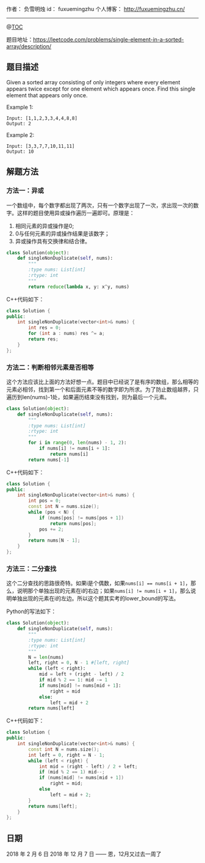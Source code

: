
作者： 负雪明烛
id：	fuxuemingzhu
个人博客：	http://fuxuemingzhu.cn/

---
@[TOC](目录)

题目地址：https://leetcode.com/problems/single-element-in-a-sorted-array/description/

## 题目描述

Given a sorted array consisting of only integers where every element appears twice except for one element which appears once. Find this single element that appears only once.

Example 1:

    Input: [1,1,2,3,3,4,4,8,8]
    Output: 2

Example 2:

    Input: [3,3,7,7,10,11,11]
    Output: 10

## 解题方法

### 方法一：异或

一个数组中，每个数字都出现了两次，只有一个数字出现了一次，求出现一次的数字。这样的题目使用异或操作遍历一遍即可。原理是：

1. 相同元素的异或操作是0;
2. 0与任何元素的异或操作结果是该数字；
3. 异或操作具有交换律和结合律。

```python
class Solution(object):
    def singleNonDuplicate(self, nums):
        """
        :type nums: List[int]
        :rtype: int
        """
        return reduce(lambda x, y: x^y, nums)
```

C++代码如下：

```cpp
class Solution {
public:
    int singleNonDuplicate(vector<int>& nums) {
        int res = 0;
        for (int a : nums) res ^= a;
        return res;
    }
};
```

### 方法二：判断相邻元素是否相等

这个方法应该比上面的方法好想一点。题目中已经说了是有序的数组，那么相等的元素必相邻，找到第一个和后面元素不等的数字即为所求。为了防止数组越界，只遍历到len(nums)-1处，如果遍历结束没有找到，则为最后一个元素。

```python
class Solution(object):
    def singleNonDuplicate(self, nums):
        """
        :type nums: List[int]
        :rtype: int
        """
        for i in range(0, len(nums) - 1, 2):
            if nums[i] != nums[i + 1]:
                return nums[i]
        return nums[-1]
```

C++代码如下：

```cpp
class Solution {
public:
    int singleNonDuplicate(vector<int>& nums) {
        int pos = 0;
        const int N = nums.size();
        while (pos < N) {
            if (nums[pos] != nums[pos + 1])
                return nums[pos];
            pos += 2;
        }
        return nums[N - 1];
    }
};
```

### 方法三：二分查找

这个二分查找的思路很奇特。如果i是个偶数，如果``nums[i] == nums[i + 1]``，那么，说明那个单独出现的元素在i的右边；如果``nums[i] != nums[i + 1]``，那么说明单独出现的元素在i的左边。所以这个题其实考的lower_bound的写法。

Python的写法如下：

```python
class Solution(object):
    def singleNonDuplicate(self, nums):
        """
        :type nums: List[int]
        :rtype: int
        """
        N = len(nums)
        left, right = 0, N - 1 #[left, right]
        while (left < right):
            mid = left + (right - left) / 2
            if mid % 2 == 1: mid -= 1
            if nums[mid] != nums[mid + 1]:
                right = mid
            else:
                left = mid + 2
        return nums[left]
```

C++代码如下：

```cpp
class Solution {
public:
    int singleNonDuplicate(vector<int>& nums) {
        const int N = nums.size();
        int left = 0, right = N - 1;
        while (left < right) {
            int mid = (right - left) / 2 + left;
            if (mid % 2 == 1) mid--;
            if (nums[mid] != nums[mid + 1])
                right = mid;
            else
                left = mid + 2;
        }
        return nums[left];
    }
};
```

## 日期

2018 年 2 月 6 日 
2018 年 12 月 7 日 —— 恩，12月又过去一周了
